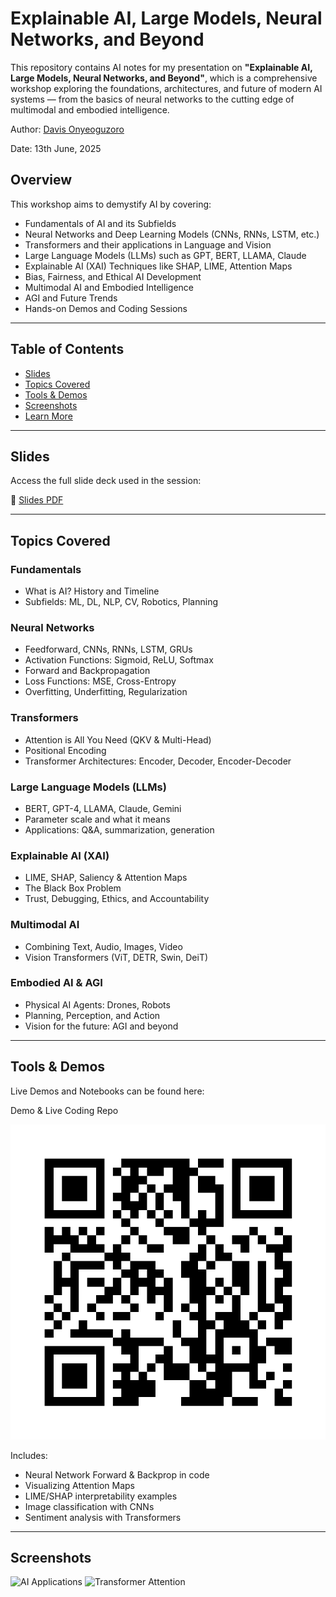 # Explainable AI, Large Models, Neural Networks, and Beyond

This repository contains AI notes for my presentation on **"Explainable AI, Large Models, Neural Networks, and Beyond"**, which is a comprehensive workshop exploring the foundations, architectures, and future of modern AI systems — from the basics of neural networks to the cutting edge of multimodal and embodied intelligence.

Author: [Davis Onyeoguzoro](https://www.linkedin.com/in/davis-onyeoguzoro/)

Date: 13th June, 2025

## Overview

This workshop aims to demystify AI by covering:

- Fundamentals of AI and its Subfields
- Neural Networks and Deep Learning Models (CNNs, RNNs, LSTM, etc.)
- Transformers and their applications in Language and Vision
- Large Language Models (LLMs) such as GPT, BERT, LLAMA, Claude
- Explainable AI (XAI) Techniques like SHAP, LIME, Attention Maps
- Bias, Fairness, and Ethical AI Development
- Multimodal AI and Embodied Intelligence
- AGI and Future Trends
- Hands-on Demos and Coding Sessions

---

## Table of Contents

- [Slides](#-slides)
- [Topics Covered](#-topics-covered)
- [Tools &amp; Demos](#️-tools--demos)
- [Screenshots](#-screenshots)
- [Learn More](#-learn-more)

---

## Slides

Access the full slide deck used in the session:

🔗 [Slides PDF](https://docs.google.com/presentation/d/1CXAfhxZO1JoozPFMJ_mp8fTWHa5QChiYAKDoLH6CuJw/edit?usp=sharing)

---

## Topics Covered

### Fundamentals

- What is AI? History and Timeline
- Subfields: ML, DL, NLP, CV, Robotics, Planning

### Neural Networks

- Feedforward, CNNs, RNNs, LSTM, GRUs
- Activation Functions: Sigmoid, ReLU, Softmax
- Forward and Backpropagation
- Loss Functions: MSE, Cross-Entropy
- Overfitting, Underfitting, Regularization

### Transformers

- Attention is All You Need (QKV & Multi-Head)
- Positional Encoding
- Transformer Architectures: Encoder, Decoder, Encoder-Decoder

### Large Language Models (LLMs)

- BERT, GPT-4, LLAMA, Claude, Gemini
- Parameter scale and what it means
- Applications: Q&A, summarization, generation

### Explainable AI (XAI)

- LIME, SHAP, Saliency & Attention Maps
- The Black Box Problem
- Trust, Debugging, Ethics, and Accountability

### Multimodal AI

- Combining Text, Audio, Images, Video
- Vision Transformers (ViT, DETR, Swin, DeiT)

### Embodied AI & AGI

- Physical AI Agents: Drones, Robots
- Planning, Perception, and Action
- Vision for the future: AGI and beyond

---

## Tools & Demos

Live Demos and Notebooks can be found here:

Demo &amp; Live Coding Repo

![Transformers Sentiment Analysis App](https://github.com/Davisonyeas/AI_Presentation/blob/main/images/Transformers_Bootcamp.png?raw=true)


Includes:

- Neural Network Forward & Backprop in code
- Visualizing Attention Maps
- LIME/SHAP interpretability examples
- Image classification with CNNs
- Sentiment analysis with Transformers

---

## Screenshots

![AI Applications](https://user-images.githubusercontent.com/example-ai-apps.png)
![Transformer Attention](https://user-images.githubusercontent.com/example-attention.png)
